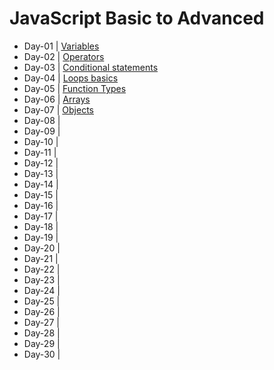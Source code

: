 # JavaScript Basic to Advanced

- Day-01 | [Variables](https://github.com/princebansal7/JavaScript-30-days/blob/main/Day-1/variables.js)
- Day-02 | [Operators](https://github.com/princebansal7/JavaScript-30-days/tree/main/Day-2)
- Day-03 | [Conditional statements](https://github.com/princebansal7/JavaScript-30-days/tree/main/Day-3)
- Day-04 | [Loops basics](https://github.com/princebansal7/JavaScript-30-days/tree/main/Day-4)
- Day-05 | [Function Types](https://github.com/princebansal7/JavaScript-30-days/tree/main/Day-5)
- Day-06 | [Arrays](https://github.com/princebansal7/JavaScript-30-days/tree/main/Day-6)
- Day-07 | [Objects](https://github.com/princebansal7/JavaScript-30-days/blob/main/Day-7/objects.js)
- Day-08 | 
- Day-09 | 
- Day-10 | 
- Day-11 | 
- Day-12 | 
- Day-13 | 
- Day-14 | 
- Day-15 | 
- Day-16 | 
- Day-17 | 
- Day-18 | 
- Day-19 | 
- Day-20 | 
- Day-21 | 
- Day-22 | 
- Day-23 | 
- Day-24 | 
- Day-25 | 
- Day-26 | 
- Day-27 | 
- Day-28 | 
- Day-29 | 
- Day-30 | 